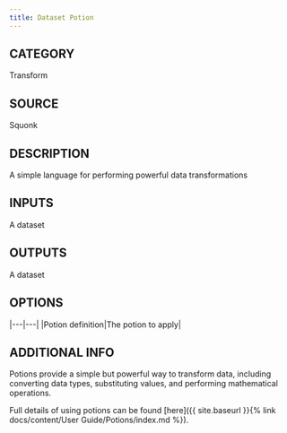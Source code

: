 ```yaml
---
title: Dataset Potion
---
```


## CATEGORY
Transform

## SOURCE
Squonk

## DESCRIPTION
A simple language for performing powerful data transformations


## INPUTS
A dataset

## OUTPUTS
A dataset

## OPTIONS

|---|---|
|Potion definition|The potion to apply|


## ADDITIONAL INFO

Potions provide a simple but powerful way to transform data, including converting data types, substituting values, and performing mathematical operations.

Full details of using potions can be found [here]({{ site.baseurl }}{% link docs/content/User Guide/Potions/index.md %}).
